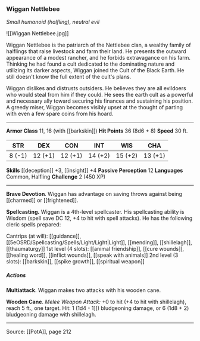 ### Wiggan Nettlebee
_Small humanoid (halfling), neutral evil_

![[Wiggan Nettlebee.jpg]]

Wiggan Nettlebee is the patriarch of the Nettlebee clan, a wealthy family of halflings that raise livestock and farm their land. He presents the outward appearance of a modest rancher, and he forbids extravagance on his farm. Thinking he had found a cult dedicated to the dominating nature and utilizing its darker aspects, Wiggan joined the Cult of the Black Earth. He still doesn't know the full extent of the cult's plans.

Wiggan dislikes and distrusts outsiders. He believes they are all evildoers who would steal from him if they could. He sees the earth cult as a powerful and necessary ally toward securing his finances and sustaining his position. A greedy miser, Wiggan becomes visibly upset at the thought of parting with even a few spare coins from his hoard.






---

**Armor Class** 11, 16 (with [[barkskin]])
**Hit Points** 36 (8d6 + 8)
**Speed** 30 ft.

| STR     | DEX     | CON     | INT     | WIS     | CHA     |
|---------|---------|---------|---------|---------|---------|
| 8 (-1) | 12 (+1) | 12 (+1) | 14 (+2) | 15 (+2) | 13 (+1) |

**Skills** [[deception]] +3, [[insight]] +4
**Passive Perception** 12
**Languages** Common, Halfling
**Challenge** 2 (450 XP)

---

**Brave Devotion**. Wiggan has advantage on saving throws against being [[charmed]] or [[frightened]].

**Spellcasting.** Wiggan is a 4th-level spellcaster. His spellcasting ability is Wisdom (spell save DC 12, +4 to hit with spell attacks). He has the following cleric spells prepared:

Cantrips (at will): [[guidance]], [[5eOSRD/Spellcasting/Spells/Light/Light|Light]], [[mending]], [[shillelagh]], [[thaumaturgy]]
1st level (4 slots): [[animal friendship]], [[cure wounds]], [[healing word]], [[inflict wounds]], [[speak with animals]]
2nd level (3 slots): [[barkskin]], [[spike growth]], [[spiritual weapon]]

##### Actions
**Multiattack**. Wiggan makes two attacks with his wooden cane.

**Wooden Cane**. _Melee Weapon Attack:_ +0 to hit (+4 to hit with shillelagh), reach 5 ft., one target. Hit: 1 (1d4 - 1]]) bludgeoning damage, or 6 (1d8 + 2) bludgeoning damage with shillelagh.


---

Source: [[PotA]], page 212
